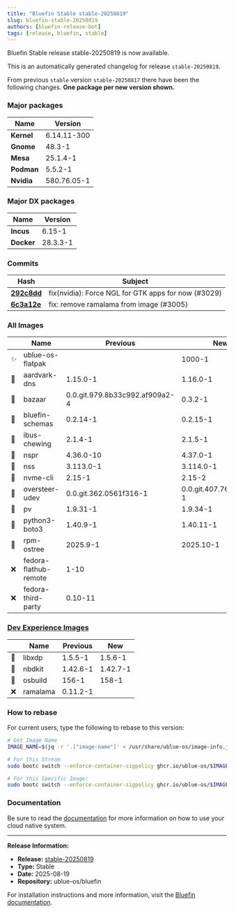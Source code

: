 ```yaml
---
title: "Bluefin Stable stable-20250819"
slug: bluefin-stable-20250819
authors: [bluefin-release-bot]
tags: [release, bluefin, stable]
---
```


Bluefin Stable release stable-20250819 is now available.

<!--truncate-->

This is an automatically generated changelog for release `stable-20250819`.

From previous `stable` version `stable-20250817` there have been the following changes. **One package per new version shown.**

### Major packages
| Name | Version |
| --- | --- |
| **Kernel** | 6.14.11-300 |
| **Gnome** | 48.3-1 |
| **Mesa** | 25.1.4-1 |
| **Podman** | 5.5.2-1 |
| **Nvidia** | 580.76.05-1 |

### Major DX packages
| Name | Version |
| --- | --- |
| **Incus** | 6.15-1 |
| **Docker** | 28.3.3-1 |

### Commits
| Hash | Subject |
| --- | --- |
| **[292c8dd](https://github.com/ublue-os/bluefin/commit/292c8dd2a9cb7171bf2f2a02ce6e1a2aa92addea)** | fix(nvidia): Force NGL for GTK apps for now (#3029) |
| **[6c3a12e](https://github.com/ublue-os/bluefin/commit/6c3a12e5a0e39a4e1c52fd85dcbd8626c6c62f3a)** | fix: remove ramalama from image (#3005) |

### All Images
| | Name | Previous | New |
| --- | --- | --- | --- |
| ✨ | ublue-os-flatpak | | 1000-1 |
| 🔄 | aardvark-dns | 1.15.0-1 | 1.16.0-1 |
| 🔄 | bazaar | 0.0.git.979.8b33c992.af909a2-4 | 0.3.2-1 |
| 🔄 | bluefin-schemas | 0.2.14-1 | 0.2.15-1 |
| 🔄 | ibus-chewing | 2.1.4-1 | 2.1.5-1 |
| 🔄 | nspr | 4.36.0-10 | 4.37.0-1 |
| 🔄 | nss | 3.113.0-1 | 3.114.0-1 |
| 🔄 | nvme-cli | 2.15-1 | 2.15-2 |
| 🔄 | oversteer-udev | 0.0.git.362.0561f316-1 | 0.0.git.407.76a8d702-1 |
| 🔄 | pv | 1.9.31-1 | 1.9.34-1 |
| 🔄 | python3-boto3 | 1.40.9-1 | 1.40.11-1 |
| 🔄 | rpm-ostree | 2025.9-1 | 2025.10-1 |
| ❌ | fedora-flathub-remote | 1-10 | |
| ❌ | fedora-third-party | 0.10-11 | |

### [Dev Experience Images](https://docs.projectbluefin.io/bluefin-dx)
| | Name | Previous | New |
| --- | --- | --- | --- |
| 🔄 | libxdp | 1.5.5-1 | 1.5.6-1 |
| 🔄 | nbdkit | 1.42.6-1 | 1.42.7-1 |
| 🔄 | osbuild | 156-1 | 158-1 |
| ❌ | ramalama | 0.11.2-1 | |



### How to rebase
For current users, type the following to rebase to this version:
```bash
# Get Image Name
IMAGE_NAME=$(jq -r '.["image-name"]' < /usr/share/ublue-os/image-info.json)

# For this Stream
sudo bootc switch --enforce-container-sigpolicy ghcr.io/ublue-os/$IMAGE_NAME:stable

# For this Specific Image:
sudo bootc switch --enforce-container-sigpolicy ghcr.io/ublue-os/$IMAGE_NAME:stable-20250819
```

### Documentation
Be sure to read the [documentation](https://docs.projectbluefin.io/) for more information
on how to use your cloud native system.

---

**Release Information:**
- **Release:** [stable-20250819](https://github.com/ublue-os/bluefin/releases/tag/stable-20250819)
- **Type:** Stable
- **Date:** 2025-08-19
- **Repository:** ublue-os/bluefin

For installation instructions and more information, visit the [Bluefin documentation](https://docs.projectbluefin.io/).
